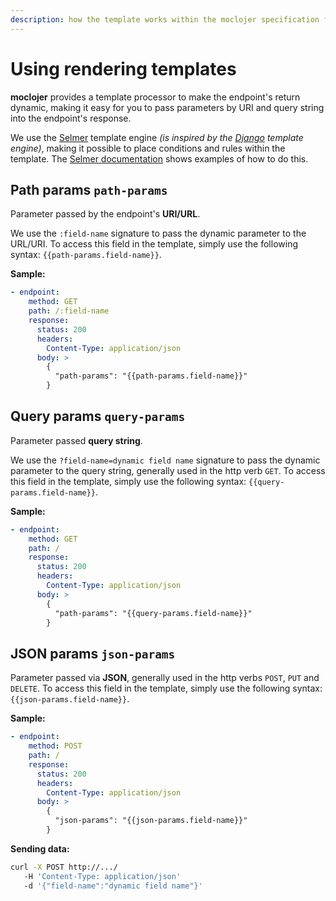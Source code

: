 ```yaml
---
description: how the template works within the moclojer specification file
---
```


# Using rendering templates

**moclojer** provides a template processor to make the endpoint's return dynamic, making it easy for you to pass parameters by URI and query string into the endpoint's response.

We use the [Selmer](https://github.com/yogthos/Selmer) template engine _(is inspired by the [Django](https://www.djangoproject.com/) template engine)_, making it possible to place conditions and rules within the template. The [Selmer documentation](https://github.com/yogthos/Selmer#built-in-tags) shows examples of how to do this.

## Path params `path-params`

Parameter passed by the endpoint's **URI/URL**.

We use the `:field-name` signature to pass the dynamic parameter to the URL/URI.
To access this field in the template, simply use the following syntax: `{{path-params.field-name}}`.

**Sample:**

```yaml
- endpoint:
    method: GET
    path: /:field-name
    response:
      status: 200
      headers:
        Content-Type: application/json
      body: >
        {
          "path-params": "{{path-params.field-name}}"
        }   
```

## Query params `query-params`

Parameter passed **query string**.

We use the `?field-name=dynamic field name` signature to pass the dynamic parameter to the query string, generally used in the http verb `GET`.
To access this field in the template, simply use the following syntax: `{{query-params.field-name}}`.

**Sample:**

```yaml
- endpoint:
    method: GET
    path: /
    response:
      status: 200
      headers:
        Content-Type: application/json
      body: >
        {
          "path-params": "{{query-params.field-name}}"
        }   
```

## JSON params `json-params`

Parameter passed via **JSON**, generally used in the http verbs `POST`, `PUT` and `DELETE`.
To access this field in the template, simply use the following syntax: `{{json-params.field-name}}`.

**Sample:**

```yaml
- endpoint:
    method: POST
    path: /
    response:
      status: 200
      headers:
        Content-Type: application/json
      body: >
        {
          "json-params": "{{json-params.field-name}}"
        }   
```

**Sending data:**

```sh
curl -X POST http://.../
   -H 'Content-Type: application/json'
   -d '{"field-name":"dynamic field name"}'
```
